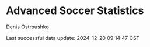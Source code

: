 # Advanced Soccer Statistics
Denis Ostroushko

<!-- gfm -->

Last successful data update: 2024-12-20 09:14:47 CST
